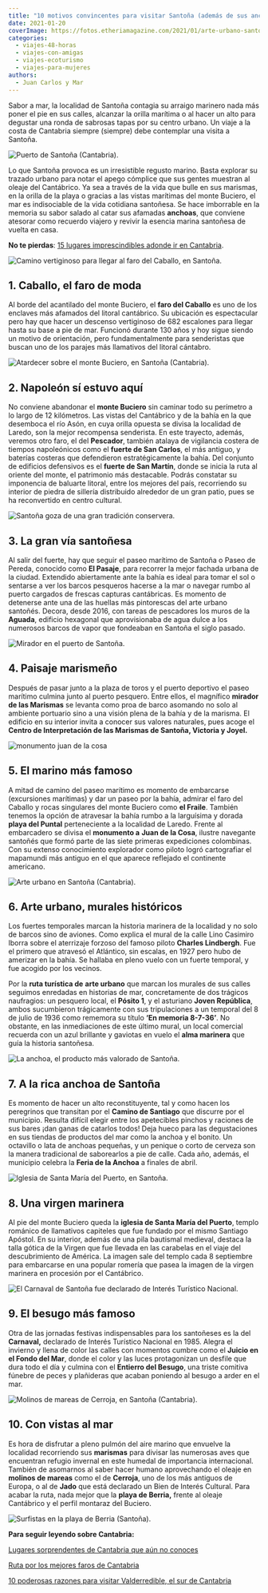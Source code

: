 ```yaml
---
title: "10 motivos convincentes para visitar Santoña (además de sus anchoas)"
date: 2021-01-20
coverImage: https://fotos.etheriamagazine.com/2021/01/arte-urbano-santona-cantabria.jpg
categories: 
  - viajes-48-horas
  - viajes-con-amigas
  - viajes-ecoturismo
  - viajes-para-mujeres
authors: 
  - Juan Carlos y Mar
---
```


Sabor a mar, la localidad de Santoña contagia su arraigo marinero nada más poner el pie 
en sus calles, alcanzar la orilla marítima o al hacer un alto para degustar una ronda de 
sabrosas tapas por su centro urbano. Un viaje a la costa de Cantabria siempre (siempre) 
debe contemplar una visita a Santoña. 

![Puerto de Santoña (Cantabria).](https://fotos.etheriamagazine.com/2021/01/pesca-en-santona.jpg "Puerto de Santoña (Cantabria).")

Lo que Santoña provoca es un irresistible regusto marino. Basta explorar su trazado 
urbano para notar el apego cómplice que sus gentes muestran al oleaje del Cantábrico. Ya 
sea a través de la vida que bulle en sus marismas, en la orilla de la playa o gracias a 
las vistas marítimas del monte Buciero, el mar es indisociable de la vida cotidiana 
santoñesa. Se hace imborrable en la memoria su sabor salado al catar sus afamadas 
**anchoas**, que conviene atesorar como recuerdo viajero y revivir la esencia marina 
santoñesa de vuelta en casa. 

**No te pierdas**: [15 lugares imprescindibles adonde ir en 
Cantabria](https://etheriamagazine.com/2022/09/05/que-ver-en-cantabria/). 

![Camino vertiginoso para llegar al faro del Caballo, en Santoña.](https://fotos.etheriamagazine.com/2021/01/faro-el-pescador-santona-cantabria.jpg "Camino vertiginoso para llegar al faro del Caballo, en Santoña.")

## 1\. Caballo, el faro de moda

Al borde del acantilado del monte Buciero, el **faro del Caballo** es uno de los 
enclaves más afamados del litoral cantábrico. Su ubicación es espectacular pero hay que 
hacer un descenso vertiginoso de 682 escalones para llegar hasta su base a pie de mar. 
Funcionó durante 130 años y hoy sigue siendo un motivo de orientación, pero 
fundamentalmente para senderistas que buscan uno de los parajes más llamativos del 
litoral cántabro. 

![Atardecer sobre el monte Buciero, en Santoña (Cantabria).](https://fotos.etheriamagazine.com/2021/01/santona-atardecer-monte-buciero.jpg "Atardecer sobre el monte Buciero, en Santoña (Cantabria).")

## 2\. Napoleón sí estuvo aquí

No conviene abandonar el **monte Buciero** sin caminar todo su perímetro a lo largo de 
12 kilómetros. Las vistas del Cantábrico y de la bahía en la que desemboca el río Asón, 
en cuya orilla opuesta se divisa la localidad de Laredo, son la mejor recompensa 
senderista. En este trayecto, además, veremos otro faro, el del **Pescador**, también 
atalaya de vigilancia costera de tiempos napoleónicos como el **fuerte de San Carlos**, 
el más antiguo, y baterías costeras que defendieron estratégicamente la bahía. Del 
conjunto de edificios defensivos es el **fuerte de San Martín**, donde se inicia la ruta 
al oriente del monte, el patrimonio más destacable. Podrás constatar su imponencia de 
baluarte litoral, entre los mejores del país, recorriendo su interior de piedra de 
sillería distribuido alrededor de un gran patio, pues se ha reconvertido en centro 
cultural. 

![Santoña goza de una gran tradición conservera.](https://fotos.etheriamagazine.com/2021/01/conservas-santona-656x1024.jpg "Santoña goza de una gran tradición conservera.")

## 3\. La gran vía santoñesa

Al salir del fuerte, hay que seguir el paseo marítimo de Santoña o Paseo de Pereda, 
conocido como **El Pasaje**, para recorrer la mejor fachada urbana de la ciudad. 
Extendido abiertamente ante la bahía es ideal para tomar el sol o sentarse a ver los 
barcos pesqueros hacerse a la mar o navegar rumbo al puerto cargados de frescas capturas 
cantábricas. Es momento de detenerse ante una de las huellas más pintorescas del arte 
urbano santoñés. Decora, desde 2016, con tareas de pescadores los muros de la 
**Aguada**, edificio hexagonal que aprovisionaba de agua dulce a los numerosos barcos de 
vapor que fondeaban en Santoña el siglo pasado. 

![Mirador en el puerto de Santoña.](https://fotos.etheriamagazine.com/2021/01/mirador-santona.jpg "Mirador en el puerto de Santoña.")

## 4\. Paisaje marismeño

Después de pasar junto a la plaza de toros y el puerto deportivo el paseo marítimo 
culmina junto al puerto pesquero. Entre ellos, el magnífico **mirador de las Marismas** 
se levanta como proa de barco asomando no solo al ambiente portuario sino a una visión 
plena de la bahía y de la marisma. El edificio en su interior invita a conocer sus 
valores naturales, pues acoge el **Centro de Interpretación de las Marismas de Santoña, 
Victoria y Joyel.** 

![monumento juan de la cosa](https://fotos.etheriamagazine.com/2021/01/marino-san-juan-de-la-cosa-santona-681x1024.jpg "Monumento al marino Juan de la Cosa.")

## 5\. El marino más famoso

A mitad de camino del paseo marítimo es momento de embarcarse (excursiones marítimas) y 
dar un paseo por la bahía, admirar el faro del Caballo y rocas singulares del monte 
Buciero como **el Fraile**. También tenemos la opción de atravesar la bahía rumbo a la 
larguísima y dorada **playa del Puntal** perteneciente a la localidad de Laredo. Frente 
al embarcadero se divisa el **monumento a** **Juan de la Cosa**, ilustre navegante 
santoñés que formó parte de las siete primeras expediciones colombinas. Con su extenso 
conocimiento explorador como piloto logró cartografiar el mapamundi más antiguo en el 
que aparece reflejado el continente americano. 

![Arte urbano en Santoña (Cantabria).](https://fotos.etheriamagazine.com/2021/01/arte-urbano-santona-cantabria.jpg "Arte urbano en Santoña (Cantabria).")

## 6\. Arte urbano, murales históricos

Los fuertes temporales marcan la historia marinera de la localidad y no solo de barcos 
sino de aviones. Como explica el mural de la calle Lino Casimiro Iborra sobre el 
aterrizaje forzoso del famoso piloto **Charles Lindbergh**. Fue el primero que atravesó 
el Atlántico, sin escalas, en 1927 pero hubo de amerizar en la bahía. Se hallaba en 
pleno vuelo con un fuerte temporal, y fue acogido por los vecinos. 

Por la **ruta turística de** **arte urbano** que marcan los murales de sus calles 
seguimos enredadas en historias de mar, concretamente de dos trágicos naufragios: un 
pesquero local, el **Pósito 1**, y el asturiano **Joven República**, ambos sucumbieron 
trágicamente con sus tripulaciones a un temporal del 8 de julio de 1936 como rememora su 
título **‘En memoria 8-7-36’**. No obstante, en las inmediaciones de este último mural, 
un local comercial recuerda con un azul brillante y gaviotas en vuelo el **alma 
marinera** que guía la historia santoñesa. 

![La anchoa, el producto más valorado de Santoña.](https://fotos.etheriamagazine.com/2021/01/anchoa-artesanal-santona-cantabria-683x1024.jpg "La anchoa, el producto más valorado de Santoña.")

## 7\. A la rica anchoa de Santoña

Es momento de hacer un alto reconstituyente, tal y como hacen los peregrinos que 
transitan por el **Camino de Santiago** que discurre por el municipio. Resulta difícil 
elegir entre los apetecibles pinchos y raciones de sus bares ¡dan ganas de catarlos 
todos! Deja hueco para las degustaciones en sus tiendas de productos del mar como la 
anchoa y el bonito. Un octavillo o lata de anchoas pequeñas, y un penique o corto de 
cerveza son la manera tradicional de saborearlos a pie de calle. Cada año, además, el 
municipio celebra la **Feria de la Anchoa** a finales de abril. 

![Iglesia de Santa María del Puerto, en Santoña.](https://fotos.etheriamagazine.com/2021/01/santuario-virgen-puerto-santona.jpg "Iglesia de Santa María del Puerto, en Santoña.")

## 8\. Una virgen marinera

Al pie del monte Buciero queda la **iglesia de Santa María del Puerto**, templo románico 
de llamativos capiteles que fue fundado por el mismo Santiago Apóstol. En su interior, 
además de una pila bautismal medieval, destaca la talla gótica de la Virgen que fue 
llevada en las carabelas en el viaje del descubrimiento de América. La imagen sale del 
templo cada 8 septiembre para embarcarse en una popular romería que pasea la imagen de 
la virgen marinera en procesión por el Cantábrico. 

![El Carnaval de Santoña fue declarado de Interés Turístico Nacional.](https://fotos.etheriamagazine.com/2021/01/besugo-carnaval-santona.jpg "El Carnaval de Santoña fue declarado de Interés Turístico Nacional.")

## 9\. El besugo más famoso

Otra de las jornadas festivas indispensables para los santoñeses es la del **Carnaval,** 
declarado de Interés Turístico Nacional en 1985. Alegra el invierno y llena de color las 
calles con momentos cumbre como el **Juicio en el Fondo del Mar**, donde el color y las 
luces protagonizan un desfile que dura todo el día y culmina con el **Entierro del 
Besugo**, una triste comitiva fúnebre de peces y plañideras que acaban poniendo al 
besugo a arder en el mar. 

![Molinos de mareas de Cerroja, en Santoña (Cantabria).](https://fotos.etheriamagazine.com/2021/01/molino-cerroja-marismas-santona.jpg "Molinos de mareas de Cerroja, en Santoña (Cantabria).")

## 10\. Con vistas al mar

Es hora de disfrutar a pleno pulmón del aire marino que envuelve la localidad 
recorriendo sus **marismas** para divisar las numerosas aves que encuentran refugio 
invernal en este humedal de importancia internacional. También de asomarnos al saber 
hacer humano aprovechando el oleaje en **molinos de mareas** como el de **Cerroja**, uno 
de los más antiguos de Europa, o al de **Jado** que está declarado un Bien de Interés 
Cultural. Para acabar la ruta, nada mejor que la **playa de Berria,** frente al oleaje 
Cantábrico y el perfil montaraz del Buciero. 

![Surfistas en la playa de Berria (Santoña).](https://fotos.etheriamagazine.com/2021/01/playa-berria-santona-surf-cantabria.jpg "Surfistas en la playa de Berria (Santoña).")

**Para seguir leyendo sobre Cantabria:** 

[Lugares sorprendentes de Cantabria que aún no 
conoces](https://etheriamagazine.com/2020/06/05/8-lugares-sorprendentes-de-cantabria-para-una-ruta-original/) 

[Ruta por los mejores faros de 
Cantabria](https://etheriamagazine.com/2020/05/18/viaje-a-los-mejores-faros-de-cantabria/) 

[10 poderosas razones para visitar Valderredible, el sur de 
Cantabria](https://etheriamagazine.com/2019/08/26/que-ver-valderredible-cantabria/)
